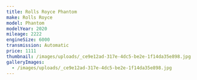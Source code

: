 ```yaml
---
title: Rolls Royce Phantom
make: Rolls Royce
model: Phantom
modelYear: 2020
mileage: 2222
engineSize: 6000
transmission: Automatic
price: 1111
thumbnail: /images/uploads/_ce9e12ad-317e-4dc5-be2e-1f14da35e898.jpg
galleryImages:
  - /images/uploads/_ce9e12ad-317e-4dc5-be2e-1f14da35e898.jpg
---
```

